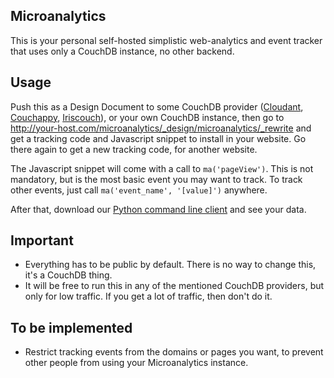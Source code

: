 ## Microanalytics

This is your personal self-hosted simplistic web-analytics and event tracker that uses only a CouchDB instance, no other backend.

## Usage

Push this as a Design Document to some CouchDB provider ([Cloudant](https://cloudant.com/), [Couchappy](https://www.couchappy.com/), [Iriscouch](https://www.iriscouch.com/)), or your own CouchDB instance, then go to http://your-host.com/microanalytics/_design/microanalytics/_rewrite and get a tracking code and Javascript snippet to install in your website. Go there again to get a new tracking code, for another website.

The Javascript snippet will come with a call to `ma('pageView')`. This is not mandatory, but is the most basic event you may want to track. To track other events, just call `ma('event_name', '[value]')` anywhere.

After that, download our [Python command line client](https://github.com/fiatjaf/microanalytics-cli) and see your data.

## Important

* Everything has to be public by default. There is no way to change this, it's a CouchDB thing.
* It will be free to run this in any of the mentioned CouchDB providers, but only for low traffic. If you get a lot of traffic, then don't do it.

## To be implemented

* Restrict tracking events from the domains or pages you want, to prevent other people from using your Microanalytics instance.

